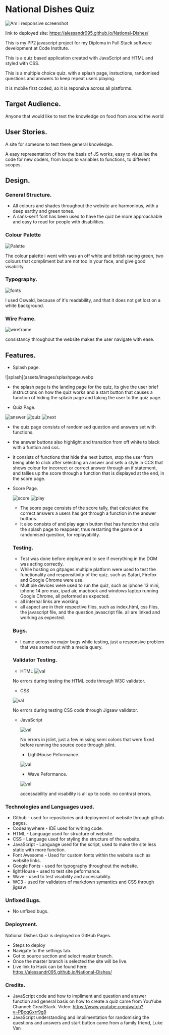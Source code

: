 # National Dishes Quiz

![Am i responsive screenshot](assets/images/responsive.webp)

link to deployed site: https://alessandr095.github.io/National-Dishes/

This is my PP2 javascript project for my Diploma in Full Stack software development at Code Institute.

This is a quiz based application created with JavaScript and HTML and styled with CSS.

This is a multiple choice quiz. with a splash page, instuctions, randomised questions and answers to keep repeat users playing.

It is mobile first coded, so it is reponsive across all platforms.

## Target Audience.

Anyone that would like to test the knowledge on food from around the world

## User Stories.

A site for someone to test there general knowledge.

A easy representation of how the basis of JS works, easy to visualise the code for new coders, from loops to variables to functions, to different scopes.

## Design.

### General Structure.

- All colours and shades throughout the website are harmonious, with a deep earthy and green tones.
- A sans-serif font has been used to have the quiz be more approachable and easy to read for people with disabilities.
  
### Colour Palette

![Palette](assets/images/palette.webp)

The colour palette i went with was an off white and british racing green, two colours that compliment but are not too in your face, and give good visability.

### Typography. 

![fonts](assets/images/fonts.webp)

I used Oswald, because of it's readability, and that it does not get lost on a white background.

### Wire Frame.

![wireframe](assets/images/wire.webp)

consistancy throughout the website makes the user navigate with ease.

## Features.

- Splash page.

![splash](assets/images/splashpage.webp

- the splash page is the landing page for the quiz, its give the user brief instructions on how the quiz works and a start button that causes a function of hiding the splash page and taking the user to the quiz page.
  
-  Quiz Page. 
  
![answer](assets/images/answerbutton.webp) ![quiz](assets/images/quizpage.webp) ![next](assets/images/nextbutton.webp)

- the quiz page consists of randomised question and answers set with functions. 
- the answer buttons also highlight and transition from off white to black with a funtion and css. 
- it consists of functions that hide the next button, stop the user from being able to click after selecting an answer and sets a style in CCS that shows colour for incorrect or correct answer through an if statement, and tallies up the score through a function that is displayed at the end, in the score page.

- Score Page.
  
  ![score](assets/images/score.webp) ![play](assets/images/playagain.webp)
  
  - The score page consists of the score tally, that calculated the correct answers a users has got through a function in the answer buttons. 
  - it also consists of and play again button that has function that calls the splash page to reappear, thus restarting the game on a randomised question, for replayability.
  
  ### Testing.

  - Test was done before deployment to see if everything in the DOM was acting correctly.
  - While hosting on gitpages multiple platform were used to test the functionality and responsitivity of the quiz. such as Safari, Firefox and Google Chrome were use.
  - Multiple devices were used to run the quiz, such as iphone 13 mini, iphone 14 pro max, ipad air, macbook and windows laptop running Google Chrome, all peformed as expected.
  - all internal links are working. 
  - all aspect are in their respective files, such as index.html, css files, the javascript file, and the question javascript file. all are linked and working as expected.
  
  ### Bugs.

  - I came across no major bugs while testing, just a responsive problem that was sorted out with a media query.
  
  ### Validator Testing.

  - HTML
  ![val](assets/images/markdown.webp)

  No errors during testing the HTML code through W3C validator.

  - CSS
    
  ![val](assets/images/ccsv.webp)

    No errors during testing CSS code through Jigsaw validator.

  - JavaScript
    
    ![val](assets/images/jslint.webp)
    
    No errors in jslint, just a few missing semi colons that were fixed before running the source code through jslint.

    - LightHouse Peformance.

    ![val](assets/images/lighthouse.webp)
    
    - Wave Peformance.

    ![val](assets/images/wave.webp)
    
    accessability and visability is all up to code. no contrast errors.
    
 ### Technologies and Languages used.
    
- Github - used for repositories and deployment of website through github pages.
- Codeanywhere - IDE used for writing code.
- HTML - Language used for structure of website.
- CSS - Language used for styling the structure of the website.
- JavaScript - Language used for the script, used to make the site less static with more function.
- Font Awesome - Used for custom fonts within the website such as website links.
- Google Fonts - used for typography throughout the website.
- lightHouse - used to test site peformance.
- Wave - used to test visability and accessability.
- WC3 - used for validators of markdown symantics and CSS through jigsaw

### Unfixed Bugs. 

- No unfixed bugs.

### Deployment.

  National Dishes Quiz is deployed on GitHub Pages.

- Steps to deploy
- Navigate to the settings tab.
- Got to source section and select master branch.
- Once the master branch is selected the site will be live.
- Live link to Husk can be found here: https://alessandr095.github.io/National-Dishes/

### Credits.

- JavaScript code and how to impliment and question and answer function and general basis on how to create a quiz came from YouYube Channel: GreatStack. Video: <https://www.youtube.com/watch?v=PBcqGxrr9g8>
- JavaScript understanding and implimentation for randomising the questions and answers and start button came from a family friend, Luke Van
